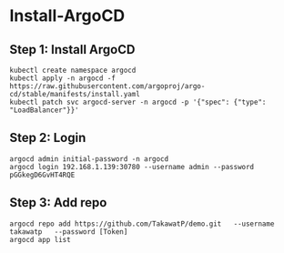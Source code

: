 # Install-ArgoCD
## Step 1: Install ArgoCD

```
kubectl create namespace argocd
kubectl apply -n argocd -f https://raw.githubusercontent.com/argoproj/argo-cd/stable/manifests/install.yaml
kubectl patch svc argocd-server -n argocd -p '{"spec": {"type": "LoadBalancer"}}'
```

## Step 2: Login

```
argocd admin initial-password -n argocd
argocd login 192.168.1.139:30780 --username admin --password pGGkegD6GvHT4RQE
```

## Step 3: Add repo

```
argocd repo add https://github.com/TakawatP/demo.git   --username takawatp   --password [Token]
argocd app list
```

